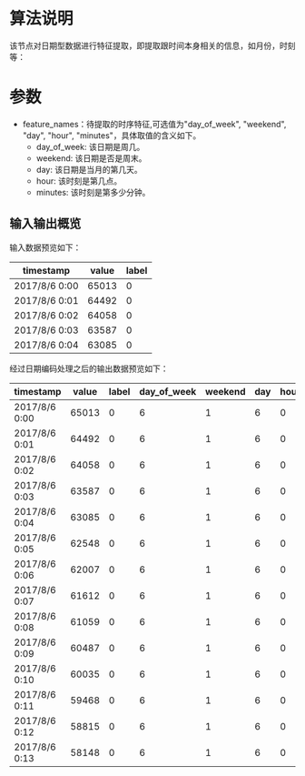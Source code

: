 # 算法说明

该节点对日期型数据进行特征提取，即提取跟时间本身相关的信息，如月份，时刻等：


# 参数

- feature_names：待提取的时序特征,可选值为"day_of_week", "weekend", "day", "hour", "minutes"，具体取值的含义如下。
	- day_of_week: 该日期是周几。
	- weekend: 该日期是否是周末。
	- day: 该日期是当月的第几天。
	- hour: 该时刻是第几点。
	- minutes: 该时刻是第多少分钟。

## 输入输出概览

输入数据预览如下：

| timestamp     | value | label |
|---------------|-------|-------|
| 2017/8/6 0:00 | 65013 | 0     |
| 2017/8/6 0:01 | 64492 | 0     |
| 2017/8/6 0:02 | 64058 | 0     |
| 2017/8/6 0:03 | 63587 | 0     |
| 2017/8/6 0:04 | 63085 | 0     |


经过日期编码处理之后的输出数据预览如下：

| timestamp     | value | label | day_of_week | weekend | day | hour | minutes |
|---------------|-------|-------|-------------|---------|-----|------|---------|
| 2017/8/6 0:00 | 65013 | 0     | 6           | 1       | 6   | 0    | 0       |
| 2017/8/6 0:01 | 64492 | 0     | 6           | 1       | 6   | 0    | 1       |
| 2017/8/6 0:02 | 64058 | 0     | 6           | 1       | 6   | 0    | 2       |
| 2017/8/6 0:03 | 63587 | 0     | 6           | 1       | 6   | 0    | 3       |
| 2017/8/6 0:04 | 63085 | 0     | 6           | 1       | 6   | 0    | 4       |
| 2017/8/6 0:05 | 62548 | 0     | 6           | 1       | 6   | 0    | 5       |
| 2017/8/6 0:06 | 62007 | 0     | 6           | 1       | 6   | 0    | 6       |
| 2017/8/6 0:07 | 61612 | 0     | 6           | 1       | 6   | 0    | 7       |
| 2017/8/6 0:08 | 61059 | 0     | 6           | 1       | 6   | 0    | 8       |
| 2017/8/6 0:09 | 60487 | 0     | 6           | 1       | 6   | 0    | 9       |
| 2017/8/6 0:10 | 60035 | 0     | 6           | 1       | 6   | 0    | 10      |
| 2017/8/6 0:11 | 59468 | 0     | 6           | 1       | 6   | 0    | 11      |
| 2017/8/6 0:12 | 58815 | 0     | 6           | 1       | 6   | 0    | 12      |
| 2017/8/6 0:13 | 58148 | 0     | 6           | 1       | 6   | 0    | 13      |